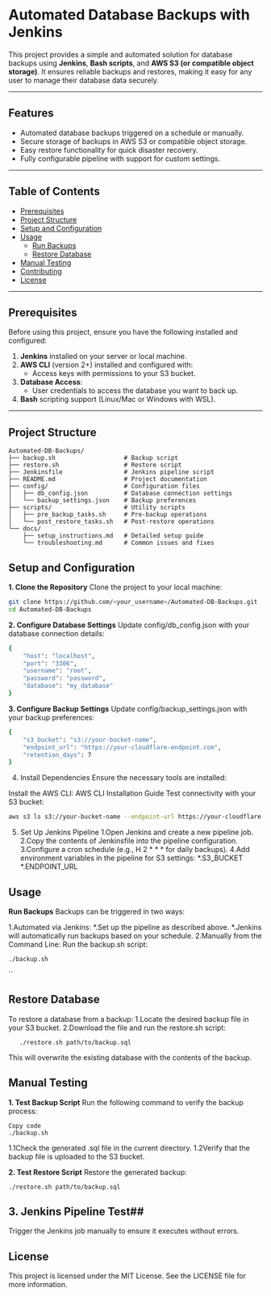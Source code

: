 # Automated Database Backups with Jenkins

This project provides a simple and automated solution for database backups using **Jenkins**, **Bash scripts**, and **AWS S3 (or compatible object storage)**. It ensures reliable backups and restores, making it easy for any user to manage their database data securely.

---

## Features

- Automated database backups triggered on a schedule or manually.
- Secure storage of backups in AWS S3 or compatible object storage.
- Easy restore functionality for quick disaster recovery.
- Fully configurable pipeline with support for custom settings.

---

## Table of Contents

- [Prerequisites](#prerequisites)
- [Project Structure](#project-structure)
- [Setup and Configuration](#setup-and-configuration)
- [Usage](#usage)
  - [Run Backups](#run-backups)
  - [Restore Database](#restore-database)
- [Manual Testing](#manual-testing)
- [Contributing](#contributing)
- [License](#license)

---

## Prerequisites

Before using this project, ensure you have the following installed and configured:

1. **Jenkins** installed on your server or local machine.
2. **AWS CLI** (version 2+) installed and configured with:
   - Access keys with permissions to your S3 bucket.
3. **Database Access**:
   - User credentials to access the database you want to back up.
4. **Bash** scripting support (Linux/Mac or Windows with WSL).

---

## Project Structure

```plaintext
Automated-DB-Backups/
├── backup.sh                   # Backup script
├── restore.sh                  # Restore script
├── Jenkinsfile                 # Jenkins pipeline script
├── README.md                   # Project documentation
├── config/                     # Configuration files
│   ├── db_config.json          # Database connection settings
│   └── backup_settings.json    # Backup preferences
├── scripts/                    # Utility scripts
│   ├── pre_backup_tasks.sh     # Pre-backup operations
│   └── post_restore_tasks.sh   # Post-restore operations
└── docs/
    ├── setup_instructions.md   # Detailed setup guide
    └── troubleshooting.md      # Common issues and fixes
```
## Setup and Configuration

**1. Clone the Repository**
Clone the project to your local machine:
```bash
git clone https://github.com/<your_username>/Automated-DB-Backups.git
cd Automated-DB-Backups
```

**2. Configure Database Settings**
Update config/db_config.json with your database connection details:
```bash
{
    "host": "localhost",
    "port": "3306",
    "username": "root",
    "password": "password",
    "database": "my_database"
}
```
**3. Configure Backup Settings**
Update config/backup_settings.json with your backup preferences:
```bash
{
    "s3_bucket": "s3://your-bucket-name",
    "endpoint_url": "https://your-cloudflare-endpoint.com",
    "retention_days": 7
}
```
4. Install Dependencies
Ensure the necessary tools are installed:

Install the AWS CLI: AWS CLI Installation Guide
Test connectivity with your S3 bucket:
```bash
aws s3 ls s3://your-bucket-name --endpoint-url https://your-cloudflare-endpoint.com
```
5. Set Up Jenkins Pipeline
  1.Open Jenkins and create a new pipeline job.
  2.Copy the contents of Jenkinsfile into the pipeline configuration.
  3.Configure a cron schedule (e.g., H 2 * * * for daily backups).
  4.Add environment variables in the pipeline for S3 settings:
   *.S3_BUCKET
   *.ENDPOINT_URL

## Usage
**Run Backups**
Backups can be triggered in two ways:

   1.Automated via Jenkins:
     *.Set up the pipeline as described above.
     *.Jenkins will automatically run backups based on your schedule.
   2.Manually from the Command Line: Run the backup.sh script:
   
    ./backup.sh
``
## Restore Database
To restore a database from a backup:
   1.Locate the desired backup file in your S3 bucket.
   2.Download the file and run the restore.sh script:
```
   ./restore.sh path/to/backup.sql
```
This will overwrite the existing database with the contents of the backup.

## Manual Testing

**1. Test Backup Script**
Run the following command to verify the backup process:
```
Copy code
./backup.sh

```
1.1Check the generated .sql file in the current directory.
1.2Verify that the backup file is uploaded to the S3 bucket.

**2. Test Restore Script**
Restore the generated backup:
```
./restore.sh path/to/backup.sql
```
## 3. Jenkins Pipeline Test##
Trigger the Jenkins job manually to ensure it executes without errors.

## License ##
This project is licensed under the MIT License. See the LICENSE file for more information.
